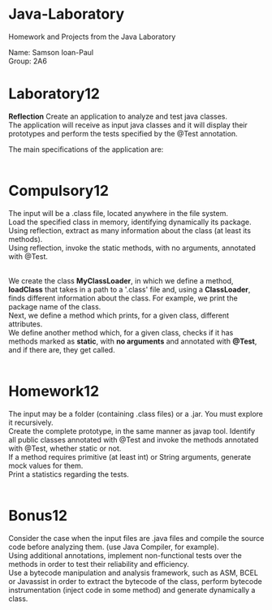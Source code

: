 # Java-Laboratory
 Homework and Projects from the Java Laboratory <br />

Name: Samson Ioan-Paul <br />
Group: 2A6 <br />

# Laboratory12
__Reflection__
Create an application to analyze and test java classes. <br />
The application will receive as input java classes and it will display their prototypes and perform the tests specified by the @Test annotation. <br />

The main specifications of the application are: <br /> <br />

# Compulsory12
The input will be a .class file, located anywhere in the file system. <br />
Load the specified class in memory, identifying dynamically its package. <br />
Using reflection, extract as many information about the class (at least its methods). <br />
Using reflection, invoke the static methods, with no arguments, annotated with @Test. <br /> <br />

We create the class __MyClassLoader__, in which we define a method, __loadClass__ that takes in a path to a '.class' file and, using a __ClassLoader__, finds different information about the class. For example, we print the package name of the class. <br />
Next, we define a method which prints, for a given class, different attributes. <br />
We define another method which, for a given class, checks if it has methods marked as __static__, with __no arguments__ and annotated with __@Test__, and if there are, they get called. <br /> <br />


# Homework12
The input may be a folder (containing .class files) or a .jar. You must explore it recursively. <br />
Create the complete prototype, in the same manner as javap tool.
Identify all public classes annotated with @Test and invoke the methods annotated with @Test, whether static or not. <br />
If a method requires primitive (at least int) or String arguments, generate mock values for them. <br />
Print a statistics regarding the tests. <br /> <br />




# Bonus12
Consider the case when the input files are .java files and compile the source code before analyzing them. (use Java Compiler, for example). <br />
Using additional annotations, implement non-functional tests over the methods in order to test their reliability and efficiency. <br />
Use a bytecode manipulation and analysis framework, such as ASM, BCEL or Javassist in order to extract the bytecode of the class, perform bytecode instrumentation (inject code in some method) and generate dynamically a class. <br /> <br />




